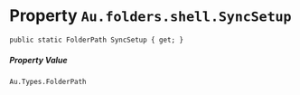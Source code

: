 # Property `Au.folders.shell.SyncSetup`

```
public static FolderPath SyncSetup { get; }
```

##### Property Value

`Au.Types.FolderPath`